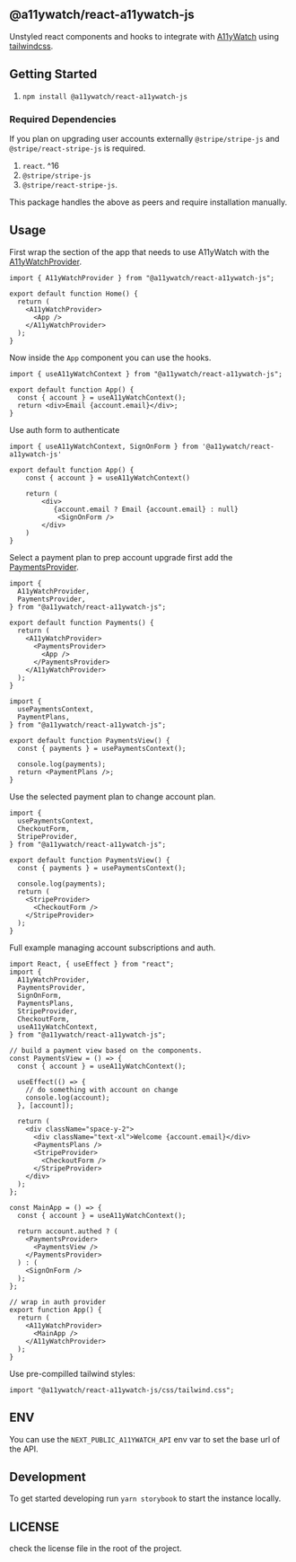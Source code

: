 ## @a11ywatch/react-a11ywatch-js

Unstyled react components and hooks to integrate with [A11yWatch](https://a11ywatch.com) using [tailwindcss](https://tailwindcss.com/).

## Getting Started

1. `npm install @a11ywatch/react-a11ywatch-js`

### Required Dependencies

If you plan on upgrading user accounts externally `@stripe/stripe-js` and `@stripe/react-stripe-js` is required.

1. `react`. ^16
1. `@stripe/stripe-js`
1. `@stripe/react-stripe-js`.

This package handles the above as peers and require installation manually.

## Usage

First wrap the section of the app that needs to use A11yWatch with the [A11yWatchProvider](./src/providers/app.tsx).

```tsx
import { A11yWatchProvider } from "@a11ywatch/react-a11ywatch-js";

export default function Home() {
  return (
    <A11yWatchProvider>
      <App />
    </A11yWatchProvider>
  );
}
```

Now inside the `App` component you can use the hooks.

```tsx
import { useA11yWatchContext } from "@a11ywatch/react-a11ywatch-js";

export default function App() {
  const { account } = useA11yWatchContext();
  return <div>Email {account.email}</div>;
}
```

Use auth form to authenticate

```tsx
import { useA11yWatchContext, SignOnForm } from '@a11ywatch/react-a11ywatch-js'

export default function App() {
    const { account } = useA11yWatchContext()

    return (
        <div>
           {account.email ? Email {account.email} : null}
            <SignOnForm />
        </div>
    )
}
```

Select a payment plan to prep account upgrade first add the [PaymentsProvider](./src/providers/payments.tsx).

```tsx
import {
  A11yWatchProvider,
  PaymentsProvider,
} from "@a11ywatch/react-a11ywatch-js";

export default function Payments() {
  return (
    <A11yWatchProvider>
      <PaymentsProvider>
        <App />
      </PaymentsProvider>
    </A11yWatchProvider>
  );
}
```

```tsx
import {
  usePaymentsContext,
  PaymentPlans,
} from "@a11ywatch/react-a11ywatch-js";

export default function PaymentsView() {
  const { payments } = usePaymentsContext();

  console.log(payments);
  return <PaymentPlans />;
}
```

Use the selected payment plan to change account plan.

```tsx
import {
  usePaymentsContext,
  CheckoutForm,
  StripeProvider,
} from "@a11ywatch/react-a11ywatch-js";

export default function PaymentsView() {
  const { payments } = usePaymentsContext();

  console.log(payments);
  return (
    <StripeProvider>
      <CheckoutForm />
    </StripeProvider>
  );
}
```

Full example managing account subscriptions and auth.

```tsx
import React, { useEffect } from "react";
import {
  A11yWatchProvider,
  PaymentsProvider,
  SignOnForm,
  PaymentsPlans,
  StripeProvider,
  CheckoutForm,
  useA11yWatchContext,
} from "@a11ywatch/react-a11ywatch-js";

// build a payment view based on the components.
const PaymentsView = () => {
  const { account } = useA11yWatchContext();

  useEffect(() => {
    // do something with account on change
    console.log(account);
  }, [account]);

  return (
    <div className="space-y-2">
      <div className="text-xl">Welcome {account.email}</div>
      <PaymentsPlans />
      <StripeProvider>
        <CheckoutForm />
      </StripeProvider>
    </div>
  );
};

const MainApp = () => {
  const { account } = useA11yWatchContext();

  return account.authed ? (
    <PaymentsProvider>
      <PaymentsView />
    </PaymentsProvider>
  ) : (
    <SignOnForm />
  );
};

// wrap in auth provider
export function App() {
  return (
    <A11yWatchProvider>
      <MainApp />
    </A11yWatchProvider>
  );
}
```

Use pre-compilled tailwind styles:

```tsx
import "@a11ywatch/react-a11ywatch-js/css/tailwind.css";
```

## ENV

You can use the `NEXT_PUBLIC_A11YWATCH_API` env var to set the base url of the API.

## Development

To get started developing run `yarn storybook` to start the instance locally.

## LICENSE

check the license file in the root of the project.
